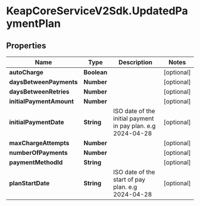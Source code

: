 # KeapCoreServiceV2Sdk.UpdatedPaymentPlan

## Properties

Name | Type | Description | Notes
------------ | ------------- | ------------- | -------------
**autoCharge** | **Boolean** |  | [optional] 
**daysBetweenPayments** | **Number** |  | [optional] 
**daysBetweenRetries** | **Number** |  | [optional] 
**initialPaymentAmount** | **Number** |  | [optional] 
**initialPaymentDate** | **String** | ISO date of the initial payment in pay plan. e.g 2024-04-28 | [optional] 
**maxChargeAttempts** | **Number** |  | [optional] 
**numberOfPayments** | **Number** |  | [optional] 
**paymentMethodId** | **String** |  | [optional] 
**planStartDate** | **String** | ISO date of the start of pay plan. e.g 2024-04-28 | [optional] 


